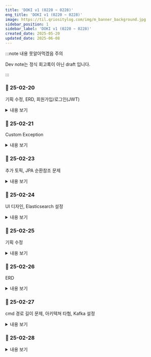 ```yaml
---
title: 'DOKI v1 (0220 ~ 0228)'
eng_title: 'DOKI v1 (0220 ~ 0228)'
image: https://til.qriositylog.com/img/m_banner_background.jpg
sidebar_position: 1
sidebar_label: 'DOKI v1 (0220 ~ 0228)'
created_date: 2025-05-20
updated_date: 2025-06-08
---
```


:::note 내용 못알아먹겠음 주의

Dev note는 정식 회고록이 아닌 draft 입니다.<br />

:::

### 📆 25-02-20

기획 수정, ERD, 회원가입/로그인(JWT)

<details>
<summary>내용 보기</summary>

#### 📌 Daily Report
> [https://github.com/ssginc-be/DOKI/issues/4](https://github.com/ssginc-be/DOKI/issues/4)

<br/>

#### 📌 프로젝트 상황

이제 남은 기간이 얼마 없다. 프레젠테이션 때 최대의 결과를 보여드려야 하는데 기획에 CRUD가 다 없어서(특히 DELETE) 이게 심사 항목 상 문제가 되지 않을지 걱정이다.

모니터링이나 퍼포먼스 부분들은 내가 하고 싶은 부분인데 뭐랄까, '하고싶다' 레벨을 넘어섰다.

'한다', '안하는 미래는 없다'라는 생각이 더 지배적이다.

솔직히 집중을 위해 집에서 아무와도 상호작용 없이 작업하고 싶다. *(상호작용이 있으면 현재 수준의 몰입이 좀 흐트러진다.)*

근데 밖에서 이러한 몰입을 유지하도록 연습하는 당장의 환경이 좋은 경험이라고 생각은 한다.

<br/>

#### 📌 ER Diagram
> [https://www.erdcloud.com/d/iALeanZK8tosAe79p](https://www.erdcloud.com/d/iALeanZK8tosAe79p)

다음의 도메인을 drop 했다.

- 결제: 상품, 장바구니, 주문, 결제
- 채팅: 챗봇, 신고
- 권한: 팝업스토어 운영자(MANAGER)

왜냐하면 이전 포트폴리오들의 PR을 통해 해당 도메인은 이미 할 수 있다는 것을 보여줄 수 있을 것 같았다.

권한 부분에 있어선 운영자가 날라가므로 플랫폼 관리자가 문서 상의 팝업스토어 정보를 직접 등록해주는 것으로 기획 변경.

운영자가 날라가면서 회원계정 <-> 팝업스토어 사이의 M:N 관계 중계하는 테이블도 ㅂㅂ 했는데, 중계 자체를 버리긴 싫어서 이를 팝업스토어 <-> 카테고리 관계에 적용했다.

불량이용자 제재는 원래 채팅에서의 불량이용자를 의미했는데, 혹시 여유 시간 생기면 예약에서의 비정상 트래픽 탐지 및 제재로 옆그레이드 할 수 있을 것 같아서 테이블은 남겨뒀다.

늘 그래왔는데, 유난히 automation + tolerance한 시스템에 재미가 느껴진다.

그만큼 정교하게 만들고 싶은데 이것까지는 욕심 같음... 기간이 너무............ 없어도 너무 없음........

결제는 PG 좀 붙여보고 싶었는데 아숩지만 다음에 하면 되지. 잠시 안녕~

<br/>

#### 📌 회원가입/로그인

기존 아키텍쳐에서 큰 변동사항은 없을 것 같다. auth는 별도의 micro service로 두는 경우가 많긴 한데, 기간 고려하면 지금 그거 분리할 때가 아니다.

분리하면 할수록 service 간의 통신에서 오는 오버헤드나, cross-cutting concerns 부분을 고려하게 돼서, 걍 이 기간엔 안 그러는 것이 맞다고 생각했다.

MSA 아키텍쳐의 당위성을 납득시키려면 해당 부분에 대한 고민이 많아야 하는데, 지금 구현이 0순위라 어쩔 수가 없음.

그래서 기존의 계획은, PT때 기간 상의 한계를 들며 이 부분을 제언하려고 했다. 누가 봐도 MSA라는데 서비스 분리 딱 2개 해놓으면 '???' 싶기 때문에 ㅋㅋ

<br/>

---

#### 📌 참고 레퍼런스
https://pixx.tistory.com/287
https://pixx.tistory.com/275 -> 요거 내용 좋음. 밥먹으면서 여러번 보셈

이를 통해 flow를 정리하자면,

1. G/W는 filter를 구현해서 끼워넣으면 이걸로 JWT validation을 수행.
2. sign up, sign in, sign out 관련 비즈니스 로직은 controller, service 구현해서 common service로 ㄱㄱ
3. 그리고 겸사겸사 G/W에 routing 넣어야 하는데 이슈 분리하고 싶지만 바쁘니 타협함. (바빠서 하는 타협은 늘 기분이 별로다.)

---

<br/>

#### 📌 JwtUtil, 어디로 가야하나
validation 부분에서 DB를 한 번 갔다와야 하는데, G/W에서 그럴 순 없고

common service 쪽에 사용자 조회 api를 구현하고 OpenFeign 써야 할 듯! ... 이라고 생각했으나?

그럼 `JwtUtil` 어쩔거임. G/W랑 common service에 있을때랑 각자 사용자 정보 퍼오는 방식이 다르자늠? (내부 API 호출 vs. JPA 직빵 조회)

<br/>

#### 📌 해결 방안 후보
1. 각각에 맞도록 `JwtUtil`을 복붙해서 작성하기 -> 아 이건 좀;
2. common service에 `JwtUtil` 두고 G/W에는 유틸따위 없음 ㅇㅇ 그냥 모든 JWT 관련을 common service에 맡기기

<img src="https://velog.velcdn.com/images/qriosity/post/f33f945c-b2d4-4d90-9601-9fc9268d0b09/image.png" width="400" height="auto" alt="https://github.com/user-attachments/assets/a7080062-c495-4540-9fb8-ec2181bff731" />

...당연히 2안을 선택했다.

<br/>

#### 📌 AT 재발급의 최선책은?

현재의 기획으로는, AT와 RT는 모두 쿠키에 들어간다.

그럼 지정한 path에 대해선 둘 다 자동으로 쏘아지고, 서버는 해당 정보를 안다는 것이다.

여기서, 이용자가 플랫폼을 켜두고 잠깐 점심 먹고 왔다고 가정하자.

다시 돌아왔을 때 AT는 만료되었을 것이다. 이 상태로 서버에 request를 보내면, 서버가 검증단에서 만료된 토큰임을 인지한다.

그래. 근데 그 다음은? 추가로 생각을 또 나열해보자.

1. 서버: 401 던짐 -> 클라: 재발급 api 호출 -> 서버: AT 재발급하고 쿠키 세팅 -> 클라: AT 쿠키 갱신됨 -> 클라: 비즈니스 api 재호출
2. 서버: Redis에서 RT 조회 -> 서버: RT 유효하면 AT 재발급하고 쿠키 세팅 + 비즈니스 로직에 대한 결과 반환 -> 클라: AT 쿠키 갱신됨

1과 2중에서 어느 방식으로 할 지 내심 고민이 있었다. 근데 멘토분께서 보통은 서버가 덜 처리하는 방식으로 간다고 하셔서 1안을 선택했다.

따라서 JWT flow는 하단과 비슷하게 될 것 같다.

<img src="https://velog.velcdn.com/images/qriosity/post/7209693a-98f1-4893-adab-6f51813c28cb/image.png" width="600" height="auto" alt="https://github.com/user-attachments/assets/cf8b6a29-1597-4ab3-ab2b-d3b5e9daa6f5" />

</details>

### 📆 25-02-21

Custom Exception

<details>
<summary>내용 보기</summary>

#### 📌 Daily Report
> [https://github.com/ssginc-be/DOKI/issues/5](https://github.com/ssginc-be/DOKI/issues/5)

<br/>

#### 📌 프로젝트 상황

<center><a href="https://youtu.be/VsYLIg67pYo"><span style={{fontSize:"18px"}}><i>FREEDOM DIVE</i></span></a></center>

<br/>

#### 📌 Custom Exception 만들기

레퍼는 [요걸](https://velog.io/@rungoat/SpringBoot-Custom-Exception-%EC%B2%98%EB%A6%AC) 참고함

</details>

### 📆 25-02-23

추가 토픽, JPA 순환참조 문제

<details>
<summary>내용 보기</summary>

#### 📌 Daily Report
> [https://github.com/ssginc-be/DOKI/issues/10](https://github.com/ssginc-be/DOKI/issues/10)

<br/>

#### 📌 프로젝트 상황
`1.0.0-beta.3` 배포에 대한 압박감이 너무 심했던 나머지, 토요일은 진짜 하루종일 죽은듯이 잠만 잤다.

그 덕에 일요일부턴 머리 회전 속도가 꽤 나아졌지만, 토요일을 날린 대가로 예약 API를 아직 구현하지 못했다.

현재 프레젠테이션 거리는 4가지 정도 나온 것 같다.

1. 팝업스토어 조회 결과 캐싱하여 반환 타임 비교
2. LIKE 검색 vs Elasticsearch
3. 이미지 CDN 퍼포먼스 비교
4. 일반 예약과 MQ 예약 방식의 반환 타임 비교

그 외에 member 테이블에서 JPA가 충돌이 나는 부분이 있는데 일단 '명시화'로 땜빵해놓긴 했다.<br />
생각보다 단순한게 원인일 수도 있어서 프레젠테이션 대상으로는 보류 중이다.

그리고 API Gateway 쪽에 재밌는게 있을지 알아보고 있다.<br />
request 좀 가로채면 재밌는 거리가 나올 것 같은데...

#### 그 외에 생각해본 토픽들

- 메트릭, health check
- 로그 대시보드
- 비정상 예약 시도 탐지
- 이용자 트러블슈팅 및 관리자 유지보수
    - 5xx 에러만 트러블슈팅
    - `ErrorResponseEntity`에 request UUID나 타임스탬프 추가하면 좋을듯?

<br/>

#### 📌 JPA 양방향 연관관계 매핑과 순환참조 문제 해결

`@OneToMany`와 `@ManyToOne`으로 양방향 매핑 시 엔티티 그대로 직렬화하면 순환참조 대참사가 일어난다.

이는 DTO로 변환하여 직렬화 시 해결되는 문제이다.

사실 DTO 만들기 전 빠르게 API 응답 테스트하다가 생긴 문제였음.

</details>

### 📆 25-02-24

UI 디자인, Elasticsearch 설정

<details>
<summary>내용 보기</summary>

#### 📌 Daily Report
> [https://github.com/ssginc-be/DOKI/issues/12](https://github.com/ssginc-be/DOKI/issues/12)

<br/>

#### 📌 프로젝트 상황
UI 개요가 잡혔다. 백화점이라는 도메인을 고려해서 보수적인 디자인을 하려 했는데,

디자인 알못이라 잘 된건지는 모르겠다.

그리고 실시간에 대한 나름의 정의와 기준을 내려야 하고

이를 기능으로 구현해야 하는데, 지금까지 한 2가지 정도 도출된 것 같다.

1. 예약 부하 분산 처리 (Kafka)
2. SSE 알림

키바나 로그 대시보드 만들려면 정말 매일매일 열..심히 구현해야겠다 ㅜ

---
#### 📌 UI 개요

#### ✨ 팝업스토어 목록 조회
이미지 강조형 서비스인데다 MZ하면 안돼서 강제 모노톤이 됨

![https://github.com/user-attachments/assets/90121139-03ea-4fda-8493-91abae9a4e59](https://velog.velcdn.com/images/qriosity/post/ca1c6db7-06e8-46ac-90d2-8f84dec6ff27/image.jpg)

#### ✨ 팝업스토어 예약
어떻게 하면 프론트 구현이 최대한 덜 번거로울까 고민한 결과

~~캘린더 따위 쓰지 않기로 했다 ^^~~

*(-> 어찌저찌 구현하다가 버튼 계층관계가 헬이라서 결국 캘린더를 사용했는데 훨씬 편했다.)*

![https://github.com/user-attachments/assets/43e3ea84-e6a4-41f7-87c9-60a7e8669b0c](https://velog.velcdn.com/images/qriosity/post/44041e83-4d89-4ffb-bacd-e04b0b5d67cb/image.jpg)

#### ✨ 운영자 대시보드

메뉴 구성과 기본적인 레이아웃만 잡았다. 내용에 들어가는건 레퍼 참고할거임.

하트 아이콘은 placeholder로 둔건데 뭔가 자연스러운듯...?

![https://github.com/user-attachments/assets/f22df443-96c0-4a98-ab23-02ced4a5c598](https://velog.velcdn.com/images/qriosity/post/12b2ff38-a972-47a7-8d9e-44655bbcde23/image.jpg)

#### ✨ 관리자 대시보드

운영자 대시보드랑 차이가 잘 안보일까봐 약간의 시각적 구분감을 주었다.

![https://github.com/user-attachments/assets/b4f166f9-5ed9-497c-ae94-1c15c2c6e0b9](https://velog.velcdn.com/images/qriosity/post/b27741ad-9c7a-4dca-b7c2-eb2484f28699/image.jpg)

---

<br/>

#### 📌 파일이 있었는데요, 없었습니다.
강의실 컴에서 프로젝트를 pull 했는데 일부 파일이 없더라.

읭? 내가 푸시를 안했었나?? 이럴 리 없는데?? 하고 git graph를 보니

분명히 푸시되어있고 다 pull 되어있어서 파일이 없을리가 만무했음.

그러하다. 또 똥텔리제이 캐시 문제였던 것이다.

invalidate하고 재실행하니 언제 그랬냐는 듯 파일이 생겨있더라...

<br/>

#### 📌 "connection refused"
Postman으로는 잘만 작동하는 Elasticsearch가 왜 스프링에서만 connection refused 뜨는지 모르겠어서

[공식문서](https://docs.spring.io/spring-data/elasticsearch/reference/elasticsearch/clients.html)를 확인하니 `@Configuration` 빼먹었더라.

이후 연결은 됐는데 host는 앞에 http:// 빼야 했음.

<br/>

#### 📌 Elasticsearch와 LocalDate
```
10:14:20.659[restartedMain] WARN  o.s.d.e.c.c.MappingElasticsearchConverter - Type LocalDate of property StoreMetaDocument.storeStart is a TemporalAccessor class but has neither a @Field annotation defining the date type nor a registered converter for reading! It cannot be mapped from a complex object in Elasticsearch!
10:14:20.724[restartedMain] ERROR o.s.boot.SpringApplication - Application run failed
org.springframework.core.convert.ConverterNotFoundException: No converter found capable of converting from type [java.lang.Long] to type [java.time.LocalDate]
```

Date 포맷들이 전반적으로 까다로운듯.. 인식 안되면 Long으로 들어가는 것 같다.

따라서 기존에 잘못 인덱싱된건 curl로 수동 삭제했다.

<br/>

#### 📌 Elasticsearch settings 설정

<br/>

#### 📌 Lazy fetch와 @Transactional

</details>

### 📆 25-02-25

기획 수정

<details>
<summary>내용 보기</summary>

#### 📌 Daily Report
> [https://github.com/ssginc-be/DOKI/issues/20](https://github.com/ssginc-be/DOKI/issues/20)

<br/>

#### 📌 프로젝트 상황
오늘 하루종일 UI 구현하고 로그인 플로우를 연결했다. `MANAGER` 권한은 다시 기획에 포함시켰고..

리액트처럼 코드 수정시 즉시 반영 안되고 서버가 내려갔다 올라갔다 하는게 좀 불편한데

~~devtools에 Live Reload 기능이 있다고 하니 나중에 이거 좀 알아봐야 할 듯?~~

*(-> 이미 쓰고 있었는데 구려서 몰랐음. 리액트 급 핫리로드는 안되는듯...😂)*

어제 구상했던, 실시간성을 나타낼 2개의 기능은 컨펌받았다. 아마 내일 팝업스토어 상세페이지를 대충 html만 올려놓고

예약 페이지 바로 구현하면서 같이 API 개발에 들어갈 것 같다.

</details>

### 📆 25-02-26

ERD

<details>
<summary>내용 보기</summary>

#### 📌 Daily Report
> [https://github.com/ssginc-be/DOKI/issues/21](https://github.com/ssginc-be/DOKI/issues/21)

<br/>

#### 📌 프로젝트 상황

ERD 3차 수정 실화임?

*참고로 연관관계 빠진건 나중에 넣을 생각이다. 지금 기능 마감이 더 급함;*

![https://github.com/user-attachments/assets/5fa7e1c1-a119-4b8c-82fd-1be095ca7676](https://velog.velcdn.com/images/qriosity/post/0d83a345-1ff4-4d6c-9a9a-ce0218d38cae/image.png)

<br/>

일단 엔티티를 다시 일괄 구현해서 `ddl-auto` 돌린 다음에

예약 UI 붙인 후 예약 등록 v1 API 구현해서 연결하고

mock 데이터 일괄 작성해서 운영자 / 관리자 대시보드에 띄워줘야 함.

그리고 이슈나 브랜치 좀 덜 나누더라도 작업 단위를 크게 잡아야 할 것 같다.

현재 프로젝트 관리 요소 하나하나가 기능 구현에 방해가 되고 있다 ㅜ

</details>

### 📆 25-02-27

cmd 경로 길이 문제, 아키텍쳐 타협, Kafka 설정

<details>
<summary>내용 보기</summary>

#### 📌 Daily Report
> [https://github.com/ssginc-be/DOKI/issues/23](https://github.com/ssginc-be/DOKI/issues/23)

<br/>

#### 📌 프로젝트 상황

모든게 잘되고 있엉!

*~~구라임~~*

<br />

#### 📌 cmd: "명령줄이 길어요"

![https://github.com/user-attachments/assets/0da908fe-8467-4b9b-8969-ed8f2a319b6b](https://velog.velcdn.com/images/qriosity/post/f1b36195-ce34-4d3a-b102-8547164510d3/image.png)

[Kafka 파일 경로를 `C:`에 두어야 한다.](https://velog.io/@sodliersung/kafka-window-%ED%99%98%EA%B2%BD%EC%97%90%EC%84%9C-%EC%8B%A4%ED%96%89-%EC%97%90%EB%9F%AC) 그저 놀라운.......;

<br />

#### 📌 아키텍쳐, 이상과 현실

![https://github.com/user-attachments/assets/56597521-0d08-4a77-8de3-10aa66d0fe0c](https://velog.velcdn.com/images/qriosity/post/420b1364-0d02-4a45-88b2-469b5bddcde3/image.jpg)

그리하여, 카프카는 GCP에 올리고 개발하기로 결정했다.

프레젠테이션 때 100% 질문 들어올 것 같아서 방어전(?)을 위해 그려놨다.

<br />

#### 📌 Kafka, Zookeeper 컨테이너 설치
```yaml title=compose.yml
services:
  zookeeper:
    image: wurstmeister/zookeeper
    container_name: zookeeper
    ports:
      - "2181:2181"
  kafka:
    image: wurstmeister/kafka:2.13-2.8.1
    container_name: kafka
    ports:
      - "9092:9092"
    environment:
      KAFKA_ADVERTISED_HOST_NAME: 127.0.0.1
      KAFKA_ZOOKEEPER_CONNECT: zookeeper:2181
    volumes:
      - /var/run/docker.sock:/var/run/docker.sock
```
...많이 쓰이는 것과 별개로, 마지막으로 레지스트리에 등록된 컨테이너가 상당히 구버전이었다. 지금 latest 카프카 버전이 `2.13-3.9.0`인데 ㅜ

그래도 바쁘니까 일단 쓰자.

<br />

#### 📌 Docker 소켓 권한 설정하기
```bash
$ docker compose -f compose.kafka.yml up -d
unable to get image 'wurstmeister/kafka:2.13-2.8.1': permission denied while trying to connect to the Docker daemon socket at unix:///var/run/docker.sock: Get "http://%2Fvar%2Frun%2Fdocker.sock/v1.47/images/wurstmeister/kafka:2.13-2.8.1/json": dial unix /var/run/docker.sock: connect: permission denied
```

카프카 설치하다가 터진 문제인데, `/var/run/docker.sock` 파일의 권한을 666으로 변경하면 된다고 한다.

```bash
$ sudo chmod 666 /var/run/docker.sock
```

<br />

#### 📌 compose down시 볼륨 제거하기
```bash
$ docker compose -f compose.kafka.yml down -v
```

나는 왜 그동안 `docker rm -v $(docker ps -qa)`로 삽질을 하였는가

*그래도 명령어 외우는데 도움됨*<br />
~~*아니 그걸 왜 외워요?*~~

<br />

#### 📌 Kafka 토픽 관련 명령어

#### Kafka 컨테이너 쉘 접속
```bash
$ docker container exec -it kafka bash
```

#### Kafka 토픽 리스트 확인
```bash
$ kafka-topics.sh --list --bootstrap-server localhost:9092
```

#### Kafka 토픽 생성
```bash
$ kafka-topics.sh --create --bootstrap-server localhost:9092 --topic doki-reserve
```

#### Kafka 토픽 삭제
```bash
$ kafka-topics.sh --delete --bootstrap-server localhost:9092 --topic doki-reserve
```

<br />

#### 📌 reserve-service와 Kafka 연결

제일 먼저 GCP 방화벽에서 TCP 9092 인바운드를 허용해주었다.

그리고 [요 레퍼](https://dkswnkk.tistory.com/705)를 참고해서 테스트 코드를 작성했는데..

```
20:59:02.335[org.springframework.kafka.KafkaListenerEndpointContainer#0-0-C-1] WARN  o.apache.kafka.clients.NetworkClient - [Consumer clientId=consumer-doki-1, groupId=doki] Connection to node 1001 (/127.0.0.1:9092) could not be established. Node may not be available.
```

뭐 호스트 설정이 잘못된 것 같은데,

생각해보니까 compose 스크립트에서 `KAFKA_ADVERTISED_HOST_NAME: 127.0.0.1`이 생각남.

아 설마 이거 GCP 인스턴스 엔드포인트로 세팅해야되는건가? 하고 다시 설정해서 compose up 해줬더니

```
21:09:06.733[kafka-producer-network-thread | reserve-service-producer-1] WARN  o.apache.kafka.clients.NetworkClient - [Producer clientId=reserve-service-producer-1] Error while fetching metadata with correlation id 1 : {doki-reserve=LEADER_NOT_AVAILABLE}
```

?

SSH 접속해서 카프카 컨테이너를 확인해보니 `doki-reserve` 토픽은 생성되어있었다. 그럼 연결은 된건데? 뭐지?

*-작동은 잘 되었다고 한다-*

</details>

### 📆 25-02-28

<details>
<summary>내용 보기</summary>

#### 📌 Daily Report
> [https://github.com/ssginc-be/DOKI/issues/28](https://github.com/ssginc-be/DOKI/issues/28)

</details>